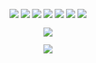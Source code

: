<!--
**lucianosimoni/lucianosimoni** is a ✨ _special_ ✨ repository because its `README.md` (this file) appears on your GitHub profile.

Here are some ideas to get you started:

- 🔭 I’m currently working on ...
- 🌱 I’m currently learning ...
- 👯 I’m looking to collaborate on ...
- 🤔 I’m looking for help with ...
- 💬 Ask me about ...
- 📫 How to reach me: ...
- 😄 Pronouns: ...
- ⚡ Fun fact: ...
-->

<p align="center">
  <img src="https://readme-components.vercel.app/api?component=logo&logo=react&text=false&animation=spin&fill=264653">
  <img src="https://readme-components.vercel.app/api?component=logo&logo=javascript&text=false&fill=287271">
  <img src="https://readme-components.vercel.app/api?component=logo&logo=postgresql&text=false&fill=2A9D8F">
  <img src="https://readme-components.vercel.app/api?component=logo&logo=firebase&text=false&fill=E9C46A">
  <img src="https://readme-components.vercel.app/api?component=logo&logo=python&text=false&fill=EFB366">
  <img src="https://readme-components.vercel.app/api?component=logo&logo=git&text=false&fill=F4A261">
  <img src="https://readme-components.vercel.app/api?component=logo&logo=node.js&text=false&fill=E76F51">
</p>

<p align="center">
  <img src="https://github-readme-stats.vercel.app/api?username=lucianosimoni&theme=codeSTACKr">
</p>

<p align="center">
  <a href="https://www.linkedin.com/in/luciano-simoni/" target="_blank">
    <img src="https://readme-components.vercel.app/api?component=logo&logo=linkedin&text=false&fill=219ebc">
  </a>
</p>
